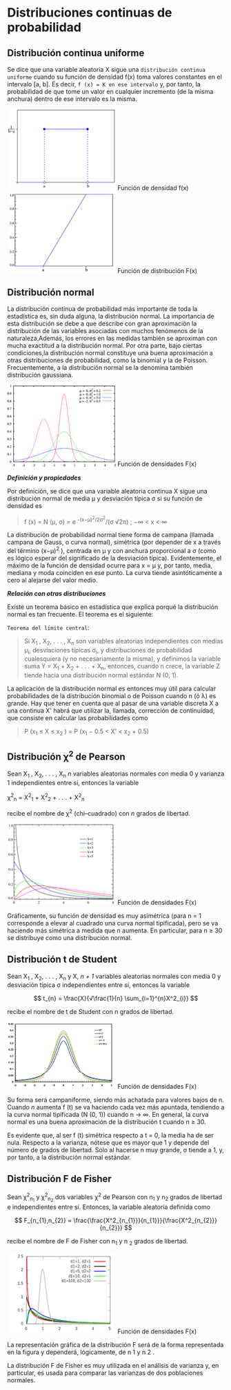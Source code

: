 # Distribuciones continuas de probabilidad

## Distribución continua uniforme

Se dice que una variable aleatoria X sigue una `distribución continua uniforme` cuando su función de densidad f(x) toma valores constantes en el intervalo [a, b]. Es decir, `f (x) = K en ese intervalo` y, por tanto, la probabilidad de que tome un valor en cualquier incremento (de la misma anchura) dentro de ese intervalo es la misma.


<img src=./distribucion_continua_uniforme.png
     width="50%" 
     height=auto />
Función de densidad f(x)
<img src=./distribucion_continua_uniforme2.png
     width="50%" 
     height=auto />
Función de distribución F(x)

## Distribución normal

La distribución continua de probabilidad más importante de toda la estadı́stica es, sin duda alguna, la distribución normal. La importancia de esta distribución se debe a que describe con gran aproximación la distribución de las variables asociadas con muchos fenómenos de la naturaleza.Además, los errores en las medidas también se aproximan con mucha exactitud a la distribución normal. Por otra parte, bajo ciertas condiciones,la distribución normal constituye una buena aproximación a otras distribuciones de probabilidad, como la binomial y la de Poisson. Frecuentemente, a la distribución normal se la denomina también distribución gaussiana.

<img src=./Normal_distribution.png
     width="50%" 
     height=auto />
Función de densidades F(x)

***Definición y propiedades***

Por definición, se dice que una variable aleatoria continua X sigue una distribución normal de media µ y desviación tı́pica σ si su función de densidad es

> f (x) = N (µ, σ) = e <sup>-(x−µ)<sup>2</sup>/2σ<sup>2</sup></sup>/(σ √2π) ; −∞ < x < ∞

La distribución de probabilidad normal tiene forma de campana (llamada campana de Gauss, o curva normal), simétrica (por depender de x a través del término (x−µ)<sup>2</sup> ), centrada en µ y con anchura proporcional a σ (como es lógico esperar del significado de la desviación tı́pica). Evidentemente, el máximo de la función de densidad ocurre para x = µ y, por tanto, media, mediana y moda coinciden en ese punto. La curva tiende asintóticamente a cero al alejarse del valor medio.

***Relación con otras distribuciones***

Existe un teorema básico en estadı́stica que explica porqué la distribución normal es tan frecuente. El
teorema es el siguiente:

`Teorema del lı́mite central`: 

> Si X<sub>1</sub> , X<sub>2</sub>, . . . , X<sub>n</sub> son variables aleatorias independientes con medias µ<sub>i</sub>, desviaciones tı́picas σ<sub>i</sub>, y distribuciones de probabilidad cualesquiera (y no necesariamente la misma), y definimos la variable suma Y = X<sub>1</sub> + X<sub>2</sub> + . . . + X<sub>n</sub>, entonces, cuando n crece, la variable Z tiende hacia una distribución normal estándar N (0, 1).

La aplicación de la distribución normal es entonces muy útil para calcular probabilidades de la distribución
binomial o de Poisson cuando n (ó λ) es grande. Hay que tener en cuenta que al pasar de una variable discreta
X a una continua X' habrá que utilizar la, llamada, corrección de continuidad, que consiste en calcular las
probabilidades como

> P (x<sub>1</sub> ≤ X ≤ x<sub>2</sub> ) = P (x<sub>1</sub> − 0.5 < X' < x<sub>2</sub> + 0.5)

## Distribución χ<sup>2</sup> de Pearson

Sean X<sub>1</sub> , X<sub>2</sub>, . . . , X<sub>n</sub> *n* variables aleatorias normales con media 0 y varianza 1 independientes entre sı́, entonces la variable

χ<sup>2</sup><sub>n</sub> = X<sup>2</sup><sub>1</sub> + X<sup>2</sup><sub>2</sub> + . . . + X<sup>2</sup><sub>n</sub>

recibe el nombre de χ<sup>2</sup> (chi–cuadrado) con *n* grados de libertad.

<img src=./Chi-square_distribution.png
     width="50%" 
     height=auto />
Función de densidades F(x)

Gráficamente, su función de densidad es muy asimétrica (para n = 1 corresponde a elevar al cuadrado una curva normal tipificada), pero se va haciendo más simétrica a medida que n aumenta. En particular, para n ≥ 30 se distribuye como una distribución normal.


## Distribución t de Student

Sean X<sub>1</sub> , X<sub>2</sub>, . . . , X<sub>n</sub> y X, *n + 1* variables aleatorias normales con media 0 y desviación tı́pica σ independientes entre sı́, entonces la variable

$$
t_{n} =  \frac{X}{√\frac{1}{n} \sum_{i=1}^{n}X^2_{i}}
$$

recibe el nombre de t de Student con n grados de libertad.

<img src=./Student_densite.JPG
     width="50%" 
     height=auto />
Función de densidades F(x)

Su forma será campaniforme, siendo más achatada para valores bajos de n. Cuando *n* aumenta f (t) se va haciendo cada vez más apuntada, tendiendo a la curva normal tipificada (N (0, 1)) cuando n → ∞. En general, la curva normal es una buena aproximación de la distribución t cuando n ≥ 30.

Es evidente que, al ser f (t) simétrica respecto a t = 0, la media ha de ser nula. Respecto a la varianza, nótese que es mayor que 1 y depende del número de grados de libertad. Sólo al hacerse n muy grande, σ tiende a 1, y, por tanto, a la distribución normal estándar.

## Distribución F de Fisher

Sean χ<sup>2</sup><sub>n</sub><sub><sub>1</sub></sub> y χ<sup>2</sup><sub>n</sub><sub><sub>2</sub></sub> dos variables χ<sup>2</sup> de Pearson con n<sub>1</sub> y n<sub>2</sub> grados de libertad e independientes entre sı́.
Entonces, la variable aleatoria definida como

$$
F_{n_{1},n_{2}} =  \frac{\frac{X^2_{n_{1}}}{n_{1}}}{\frac{X^2_{n_{2}}}{n_{2}}}
$$

recibe el nombre de F de Fisher con n<sub>1</sub> y n <sub>2</sub> grados de libertad.

<img src=./Fisher_distribution.png
     width="50%" 
     height=auto />
Función de densidades F(x)

La representación gráfica de la distribución F será de la forma representada en la figura y dependerá, lógicamente, de n 1 y n 2 .

La distribución F de Fisher es muy utilizada en el análisis de varianza y, en particular, es usada para comparar las varianzas de dos poblaciones normales.